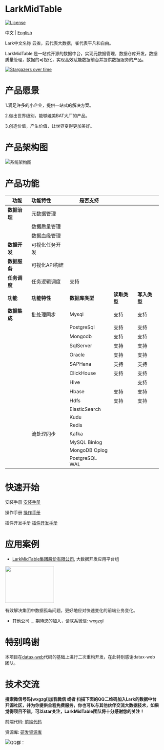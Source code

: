 # LarkMidTable

[![License](https://img.shields.io/badge/license-Apache%202-4EB1BA.svg)](https://www.apache.org/licenses/LICENSE-2.0.html)

中文 | [English](README_EN.md)

Lark中文名称 云雀，云代表大数据，雀代表平凡和自由。

LarkMidTable 是一站式开源的数据中台，实现元数据管理，数据仓库开发，数据质量管理，数据的可视化，实现高效赋能数据前台并提供数据服务的产品。



[![Stargazers over time](https://starchart.cc/wxgzgl/larkMidTable.svg)](#)

# **产品愿景**

1.满足许多的小企业，提供一站式的解决方案。

2.做出世界级别，能够媲美BAT大厂的产品。

3.创造价值，产生价值，让世界变得更加美好。



# 产品架构图

![系统架构图](https://img2020.cnblogs.com/blog/622382/202010/622382-20201019215540747-440767668.jpg ) 



# 产品功能

| 功能     | 功能特性       | 是否支持       |          |          |
| ---------- | :------------- | -------- | -------- | ---------- |
| **数据治理** | 元数据管理 |  | | |
|  | 数据质量管理 |  | | |
|  | 数据血缘管理 |  | | |
| **数据开发** | 可视化任务开发 | | | |
| **数据服务** | 可视化API构建 |  | | |
| **任务调度** | 任务逻辑调度 | 支持 |  |  |
| **功能** | **功能特性**   | **数据库类型** | **读取类型** | **写入类型** |
| **数据集成** | 批处理同步 | Mysql | 支持 | 支持 |
|  |  | PostgreSql     | 支持     | 支持     |
|  |  | Mongodb        | 支持     | 支持     |
|  |  | SqlServer      | 支持     | 支持     |
|  |  | Oracle         | 支持     | 支持     |
|  |  | SAPHana        | 支持     | 支持     |
|  |  | ClickHouse     | 支持     | 支持     |
|  |  | Hive           |          | 支持     |
|  |  | Hbase          | 支持     | 支持     |
|  |  | Hdfs           | 支持     | 支持     |
|  |  | ElasticSearch  |          |          |
|  |  | Kudu           |          |          |
|  |  | Redis          |          |          |
|  | 流处理同步 | Kafka          |          |          |
|  |  | MySQL Binlog   |          |          |
|  |  | MongoDB Oplog  |          |          |
|  |  | PostgreSQL WAL |          |          |



# **快速开始**

安装手册      [安装手册](https://github.com/wxgzgl/flinkx-web/blob/master/userGuid.md)

操作手册  	[操作手册](https://github.com/wxgzgl/LarkMidTable/tree/master/docs/userManual.md)

插件开发手册      [插件开发手册](https://github.com/wxgzgl/LarkMidTable/tree/master/docs/PluginDev.md)

# 应用案例

* [LarkMidTable集团股份有限公司](), 大数据开发应用平台组

<img src="https://img2020.cnblogs.com/blog/622382/202009/622382-20200908225545579-407596654.png" height="120" width="160" >

有效解决集团中数据孤岛问题，更好地应对快速变化的前端业务变化。



* 其他公司 ... 期待您的加入，请联系微信: wxgzgl

  

# 特别鸣谢

本项目在[datax-web](https://github.com/WeiYe-Jing/datax-web)代码的基础上进行二次重构开发，在此特别感谢datax-web团队。

# 技术交流

**搜索微信号码[wxgzgl]加我微信 或者 扫描下面的QQ二维码加入Lark的数据中台开源社区，并为你提供全程免费服务，你也可以与其他伙伴交流大数据技术，如果觉得项目不错，可以star关注，LarkMidTable团队将十分感谢您的关注！**

前端代码:  [前端代码](https://github.com/wxgzgl/LarkMidTableUI)

资源库:      [研发资源库]( https://github.com/wxgzgl/flinkx-web/blob/master/docs/list.md )

![QQ群：](https://img2020.cnblogs.com/blog/622382/202009/622382-20200907124358049-997953244.png)





